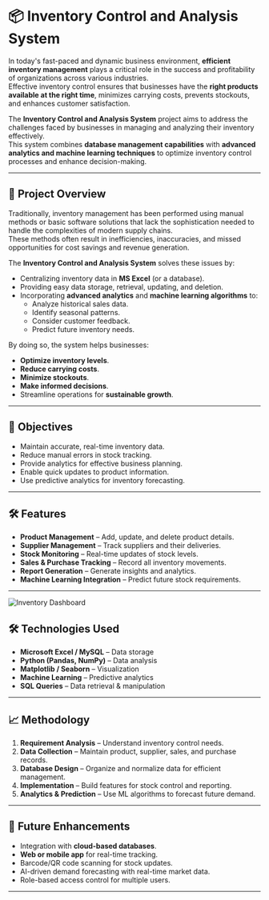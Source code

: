 # 📦 Inventory Control and Analysis System

In today's fast-paced and dynamic business environment, **efficient inventory management** plays a critical role in the success and profitability of organizations across various industries.  
Effective inventory control ensures that businesses have the **right products available at the right time**, minimizes carrying costs, prevents stockouts, and enhances customer satisfaction.  

The **Inventory Control and Analysis System** project aims to address the challenges faced by businesses in managing and analyzing their inventory effectively.  
This system combines **database management capabilities** with **advanced analytics and machine learning techniques** to optimize inventory control processes and enhance decision-making.

---

## 📌 Project Overview
Traditionally, inventory management has been performed using manual methods or basic software solutions that lack the sophistication needed to handle the complexities of modern supply chains.  
These methods often result in inefficiencies, inaccuracies, and missed opportunities for cost savings and revenue generation.

The **Inventory Control and Analysis System** solves these issues by:
- Centralizing inventory data in **MS Excel** (or a database).
- Providing easy data storage, retrieval, updating, and deletion.
- Incorporating **advanced analytics** and **machine learning algorithms** to:
  - Analyze historical sales data.
  - Identify seasonal patterns.
  - Consider customer feedback.
  - Predict future inventory needs.

By doing so, the system helps businesses:
- **Optimize inventory levels**.
- **Reduce carrying costs**.
- **Minimize stockouts**.
- **Make informed decisions**.
- Streamline operations for **sustainable growth**.

---

## 🎯 Objectives
- Maintain accurate, real-time inventory data.
- Reduce manual errors in stock tracking.
- Provide analytics for effective business planning.
- Enable quick updates to product information.
- Use predictive analytics for inventory forecasting.

---

## 🛠️ Features
- **Product Management** – Add, update, and delete product details.
- **Supplier Management** – Track suppliers and their deliveries.
- **Stock Monitoring** – Real-time updates of stock levels.
- **Sales & Purchase Tracking** – Record all inventory movements.
- **Report Generation** – Generate insights and analytics.
- **Machine Learning Integration** – Predict future stock requirements.

---

![Inventory Dashboard](images/dashboard.png)

## 🛠️ Technologies Used
- **Microsoft Excel / MySQL** – Data storage
- **Python (Pandas, NumPy)** – Data analysis
- **Matplotlib / Seaborn** – Visualization
- **Machine Learning** – Predictive analytics
- **SQL Queries** – Data retrieval & manipulation

---

## 📈 Methodology
1. **Requirement Analysis** – Understand inventory control needs.
2. **Data Collection** – Maintain product, supplier, sales, and purchase records.
3. **Database Design** – Organize and normalize data for efficient management.
4. **Implementation** – Build features for stock control and reporting.
5. **Analytics & Prediction** – Use ML algorithms to forecast future demand.

---

## 🚀 Future Enhancements
- Integration with **cloud-based databases**.
- **Web or mobile app** for real-time tracking.
- Barcode/QR code scanning for stock updates.
- AI-driven demand forecasting with real-time market data.
- Role-based access control for multiple users.

---
